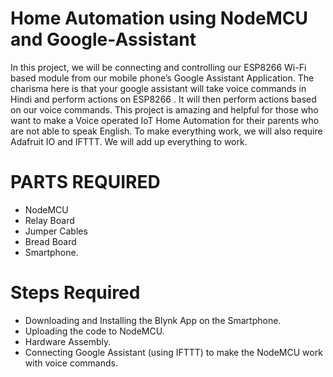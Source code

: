 # Home Automation using NodeMCU and Google-Assistant

In this project, we will be connecting and controlling our ESP8266 Wi-Fi based module from our mobile phone’s Google Assistant Application. The charisma here is that your google assistant will take voice commands in Hindi and perform actions on ESP8266 . It will then perform actions based on our voice commands. This project is amazing and helpful for those who want to make a Voice operated IoT Home Automation for their parents who are not able to speak English. To make everything work, we will also require Adafruit IO and IFTTT. We will add up everything to work.

# PARTS REQUIRED
* NodeMCU
* Relay Board
* Jumper Cables
* Bread Board
* Smartphone.

# Steps Required
* Downloading and Installing the Blynk App on the Smartphone.
* Uploading the code to NodeMCU.
* Hardware Assembly.
* Connecting Google Assistant (using IFTTT) to make the NodeMCU work with voice commands.
